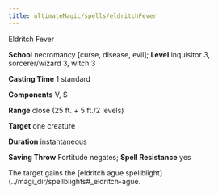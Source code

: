 ```yaml
---
title: ultimateMagic/spells/eldritchFever
---
```

Eldritch Fever

**School** necromancy [curse, disease, evil]; **Level** inquisitor 3, sorcerer/wizard 3, witch 3

**Casting Time** 1 standard

**Components** V, S

**Range** close (25 ft. + 5 ft./2 levels)

**Target** one creature

**Duration** instantaneous

**Saving Throw** Fortitude negates; **Spell Resistance** yes

The target gains the [eldritch ague spellblight](../magi_dir/spellblights#_eldritch-ague.

